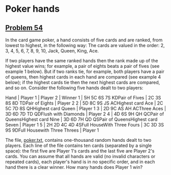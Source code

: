 # Poker hands
## [Problem 54](https://projecteuler.net/problem=54)
In the card game poker, a hand consists of five cards and are ranked, from lowest to highest, in the following way:
The cards are valued in the order:
2, 3, 4, 5, 6, 7, 8, 9, 10, Jack, Queen, King, Ace.

If two players have the same ranked hands then the rank made up of the highest value wins; for example, a pair of eights beats a pair of fives (see example 1 below). But if two ranks tie, for example, both players have a pair of queens, then highest cards in each hand are compared (see example 4 below); if the highest cards tie then the next highest cards are compared, and so on.
Consider the following five hands dealt to two players:

Hand | Player 1 | Player 2 | Winner
1 | 5H 5C 6S 7S KDPair of Fives | 2C 3S 8S 8D TDPair of Eights | Player 2
2 | 5D 8C 9S JS ACHighest card Ace | 2C 5C 7D 8S QHHighest card Queen | Player 1
3 | 2D 9C AS AH ACThree Aces | 3D 6D 7D TD QDFlush  with Diamonds | Player 2
4 | 4D 6S 9H QH QCPair of QueensHighest card Nine | 3D 6D 7H QD QSPair of QueensHighest card Seven | Player 1
5 | 2H 2D 4C 4D 4SFull HouseWith Three Fours | 3C 3D 3S 9S 9DFull Housewith Three Threes | Player 1















The file, [poker.txt](project/resources/p054_poker.txt), contains one-thousand random hands dealt to two players. Each line of the file contains ten cards (separated by a single space): the first five are Player 1's cards and the last five are Player 2's cards. You can assume that all hands are valid (no invalid characters or repeated cards), each player's hand is in no specific order, and in each hand there is a clear winner.
How many hands does Player 1 win?
